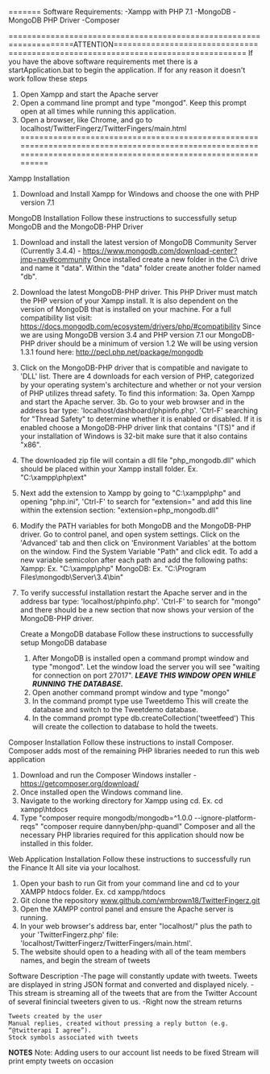 =======
Software Requirements:
-Xampp with PHP 7.1
-MongoDB
-MongoDB PHP Driver
-Composer

====================================================================ATTENTION==================================================================================
If you have the above software requirements met there is a startApplication.bat to begin the application. If for any reason it doesn't work follow these steps
1. Open Xampp and start the Apache server
2. Open a command line prompt and type "mongod". Keep this prompt open at all times while running this application.
3. Open a browser, like Chrome, and go to localhost/TwitterFingerz/TwitterFingers/main.html
===============================================================================================================================================================

Xampp Installation
1. Download and Install Xampp for Windows and choose the one with PHP version 7.1

MongoDB Installation
Follow these instructions to successfully setup MongoDB and the MongoDB-PHP Driver

1. Download and install the latest version of MongoDB Community Server (Currently 3.4.4) - https://www.mongodb.com/download-center?jmp=nav#community
	Once installed create a new folder in the C:\ drive and name it "data". Within the "data" folder create another folder named "db".
2. Download the latest MongoDB-PHP driver. This PHP Driver must match the PHP version of your Xampp install. It is also dependent on the version of MongoDB 
	that is installed on your machine. For a full compatibility list visit: https://docs.mongodb.com/ecosystem/drivers/php/#compatibility
	Since we are using MongoDB version 3.4 and PHP version 7.1 our MongoDB-PHP driver should be a minimum of version 1.2 
	We will be using version 1.3.1 found here: http://pecl.php.net/package/mongodb
3. Click on the MongoDB-PHP driver that is compatible and navigate to 'DLL' list. There are 4 downloads for each version of PHP, categorized by your operating system's
	architecture and whether or not your version of PHP utilizes thread safety. To find this information:
	3a. Open Xampp and start the Apache server.
	3b. Go to your web browser and in the address bar type: 'localhost/dashboard/phpinfo.php'.
	'Ctrl-F' searching for "Thread Safety" to determine whether it is enabled or disabled. If it is enabled choose a MongoDB-PHP driver link that contains "(TS)" and if your
	installation of Windows is 32-bit make sure that it also contains "x86".
4. The downloaded zip file will contain a dll file "php_mongodb.dll" which should be placed within your Xampp install folder. 
	Ex. "C:\xampp\php\ext"
5. Next add the extension to Xampp by going to "C:\xampp\php" and opening "php.ini", 'Ctrl-F' to search for "extension=" and add this line within the extension section:
	"extension=php_mongodb.dll"
6. Modify the PATH variables for both MongoDB and the MongoDB-PHP driver. Go to control panel, and open system settings. Click on the 'Advanced' tab and then click on 'Environment Variables'
	at the bottom on the window. Find the System Variable "Path" and click edit. To add a new variable semicolon after each path and add the following paths:
	Xampp: Ex. "C:\xampp\php"
	MongoDB: Ex. "C:\Program Files\mongodb\Server\3.4\bin"
7. To verify successful installation restart the Apache server and in the address bar type: 'localhost/phpinfo.php'. 'Ctrl-F' to search for "mongo" and there should be a new section that
	now shows your version of the MongoDB-PHP driver.


	Create a MongoDB database
	Follow these instructions to successfully setup MongoDB database

	1. After MongoDB is installed open a command prompt window and type "mongod".
		Let the window load the server you will see "waiting for connection on port 27017". 
		***LEAVE THIS WINDOW OPEN WHILE RUNNING THE DATABASE.***
	2. Open another command prompt window and type "mongo"
	3. In the command prompt type use Tweetdemo 
		This will create the database and switch to the Tweetdemo database.
	4. In the command prompt type db.createCollection('tweetfeed')
		This will create the collection to database to hold the tweets.
	

Composer Installation
Follow these instructions to install Composer. Composer adds most of the remaining PHP libraries needed to run this web application

1. Download and run the Composer Windows installer - https://getcomposer.org/download/
2. Once installed open the Windows command line.
3. Navigate to the working directory for Xampp using cd.
	Ex. cd xampp\htdocs
4. Type "composer require mongodb/mongodb=^1.0.0 --ignore-platform-reqs"
		"composer require dannyben/php-quandl"
	Composer and all the necessary PHP libraries required for this application should now be installed in this folder.


Web Application Installation
Follow these instructions to successfully run the Finance It All site via your localhost.

1. Open your bash to run Git from your command line and cd to your XAMPP htdocs folder. 
	Ex. cd xampp/htdocs
2. Git clone the repository www.github.com/wmbrown18/TwitterFingerz.git
3. Open the XAMPP control panel and ensure the Apache server is running. 
4. In your web browser's address bar, enter "localhost/" plus 
	the path to your 'TwitterFingerz.php' file: 'localhost/TwitterFingerz/TwitterFingers/main.html'.
5. The website should open to a heading with all of the team members names, and begin the stream of tweets


Software Description
-The page will constantly update with tweets. Tweets are displayed in string JSON format and converted and displayed nicely.
-This stream is streaming all of the tweets that are from the Twitter Account of several finincial tweeters given to us.
-Right now the stream returns 

	Tweets created by the user 
	Manual replies, created without pressing a reply button (e.g. “@twitterapi I agree”).
	Stock symbols associated with tweets

****NOTES****
Note: Adding users to our account list needs to be fixed
	  Stream will print empty tweets on occasion
	